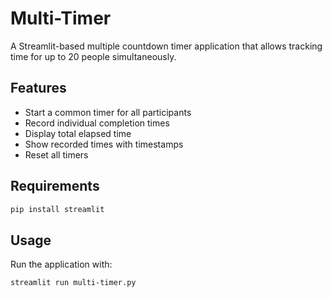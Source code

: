 # Multi-Timer

A Streamlit-based multiple countdown timer application that allows tracking time for up to 20 people simultaneously.

## Features
- Start a common timer for all participants
- Record individual completion times
- Display total elapsed time
- Show recorded times with timestamps
- Reset all timers

## Requirements
```bash
pip install streamlit
```

## Usage
Run the application with:
```bash
streamlit run multi-timer.py
```
